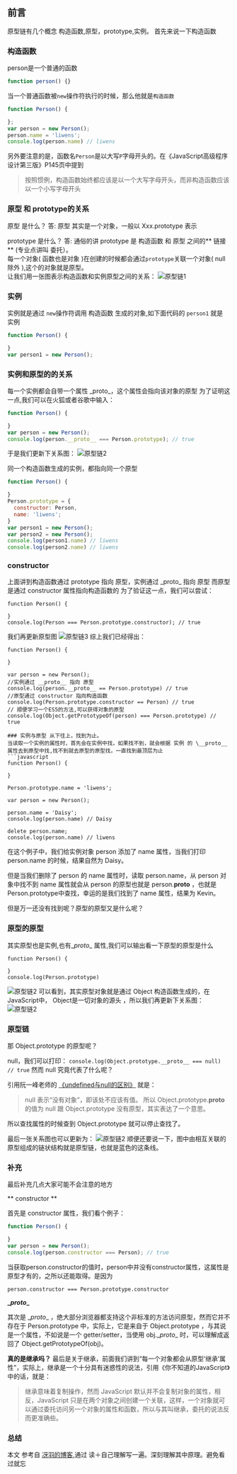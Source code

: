 ## 前言
原型链有几个概念
构造函数,原型，prototype,实例。
首先来说一下构造函数
### 构造函数
person是一个普通的函数
```javascript
function person() {}
```
当一个普通函数被`new`操作符执行的时候，那么他就是`构造函数`


```javascript
function Person() {

};
var person = new Person();
person.name = 'liwens';
console.log(person.name) // liwens
```
另外要注意的是，函数名`Person`是以大写`P`字母开头的。在《JavaScript高级程序设计第三版》P145页中提到
>按照惯例，构造函数始终都应该是以一个大写字母开头，而非构造函数应该以一个小写字母开头

### 原型 和 prototype的关系
原型 是什么？ 答: 原型 其实是一个对象，一般以 Xxx.prototype 表示

prototype 是什么？ 答: 通俗的讲 prototype 是 构造函数 和 原型 之间的** 链接 ** (专业点讲叫 委托）。<br>
每一个对象( 函数也是对象 )在创建的时候都会通过`prototype`关联一个对象( null除外 ),这个的对象就是原型。<br>
让我们用一张图表示构造函数和实例原型之间的关系：
![原型链1](../../images/原型链/prototype1.png)

### 实例
实例就是通过 `new`操作符调用 构造函数 生成的对象,如下面代码的 `person1` 就是 实例
```javascript
function Person() {

}
var person1 = new Person();
```
### 实例和原型的的关系
每一个实例都会自带一个属性 \_proto_，这个属性会指向该对象的原型
为了证明这一点,我们可以在火狐或者谷歌中输入：
```javascript
function Person() {

}
var person = new Person();
console.log(person.__proto__ === Person.prototype); // true
```
于是我们更新下关系图：
![原型链2](../../images/原型链/pr2.png)

同一个构造函数生成的实例，都指向同一个原型
```javascript
function Person() {

}
Person.prototype = {
  constructor: Person,
  name: 'liwens';
}
var person1 = new Person();
var person2 = new Person();
console.log(person1.name) // liwens
console.log(person2.name) // liwens
```
### constructor
上面讲到构造函数通过 prototype 指向 原型，实例通过 \_proto_ 指向 原型
而原型是通过 constructor 属性指向构造函数的
为了验证这一点，我们可以尝试：
```
function Person() {

}
console.log(Person === Person.prototype.constructor); // true
```
我们再更新原型图
![原型链3](../../images/原型链/p3.png)
综上我们已经得出：
```
function Person() {

}

var person = new Person();
//实例通过 __proto__ 指向 原型
console.log(person.__proto__ == Person.prototype) // true
//原型通过 constructor 指向构造函数
console.log(Person.prototype.constructor == Person) // true
// 顺便学习一个ES5的方法,可以获得对象的原型
console.log(Object.getPrototypeOf(person) === Person.prototype) // true

### 实例与原型 从下往上，找到为止。
当读取一个实例的属性时，首先会在实例中找，如果找不到，就会根据 实例 的 \__proto__ 属性去到原型中找,找不到就去原型的原型找，一直找到最顶层为止
```javascript
function Person() {

}

Person.prototype.name = 'liwens';

var person = new Person();

person.name = 'Daisy';
console.log(person.name) // Daisy

delete person.name;
console.log(person.name) // liwens
```
在这个例子中，我们给实例对象 person 添加了 name 属性，当我们打印 person.name 的时候，结果自然为 Daisy。

但是当我们删除了 person 的 name 属性时，读取 person.name，从 person 对象中找不到 name 属性就会从 person 的原型也就是 person.__proto__ ，也就是 Person.prototype中查找，幸运的是我们找到了 name 属性，结果为 Kevin。

但是万一还没有找到呢？原型的原型又是什么呢？

### 原型的原型
其实原型也是实例,也有\__proto__ 属性,我们可以输出看一下原型的原型是什么
```
function Person() {

}
console.log(Person.prototype)
```
![原型链2](../../images/原型链/l2.jpg)
可以看到，其实原型对象就是通过 Object 构造函数生成的，在JavaScript中， Object是一切对象的源头
，所以我们再更新下关系图：
![原型链2](../../images/原型链/p4.jpg)

### 原型链
那 Object.prototype 的原型呢？

null，我们可以打印：
`console.log(Object.prototype.__proto__ === null) // true`
然而 null 究竟代表了什么呢？

引用阮一峰老师的 [《undefined与null的区别》](http://www.ruanyifeng.com/blog/2014/03/undefined-vs-null.html) 就是：

>null 表示“没有对象”，即该处不应该有值。
所以 Object.prototype.__proto__ 的值为 null 跟 Object.prototype 没有原型，其实表达了一个意思。

所以查找属性的时候查到 Object.prototype 就可以停止查找了。

最后一张关系图也可以更新为：
![原型链2](../../images/原型链/p5.jpg)
顺便还要说一下，图中由相互关联的原型组成的链状结构就是原型链，也就是蓝色的这条线。

### 补充
最后补充几点大家可能不会注意的地方

** constructor **

首先是 constructor 属性，我们看个例子：
```javascript
function Person() {

}
var person = new Person();
console.log(person.constructor === Person); // true
```
当获取person.constructor的值时，person中并没有constructor属性，这属性是原型才有的，之所以还能取得。是因为

`
person.constructor === Person.prototype.constructor
`

**\__proto__**

其次是 \__proto__ ，绝大部分浏览器都支持这个非标准的方法访问原型，然而它并不存在于 Person.prototype 中，实际上，它是来自于 Object.prototype ，与其说是一个属性，不如说是一个 getter/setter，当使用 obj.\__proto__ 时，可以理解成返回了 Object.getPrototypeOf(obj)。

**真的是继承吗？**
最后是关于继承，前面我们讲到“每一个对象都会从原型‘继承’属性”，实际上，继承是一个十分具有迷惑性的说法，引用《你不知道的JavaScript》中的话，就是：

>继承意味着复制操作，然而 JavaScript 默认并不会复制对象的属性，相反，JavaScript 只是在两个对象之间创建一个关联，这样，一个对象就可以通过委托访问另一个对象的属性和函数，所以与其叫继承，委托的说法反而更准确些。

### 总结


本文 参考自 [冴羽的博客](https://github.com/mqyqingfeng/Blog),通过 读＋自己理解写一遍。深刻理解其中原理。避免看过就忘
